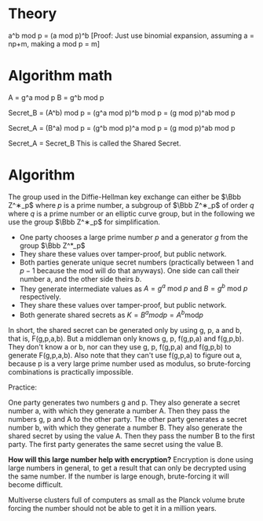 # Theory
a^b mod p = (a mod p)^b
[Proof: Just use binomial expansion, assuming a = np+m, making a mod p = m]
# Algorithm math

A = g^a mod p
B = g^b mod p

Secret_B = (A^b) mod p
= (g^a mod p)^b mod p
= (g mod p)^ab mod p

Secret_A = (B^a) mod p
= (g^b mod p)^a mod p
= (g mod p)^ab mod p

Secret_A = Secret_B
This is called the Shared Secret.

# Algorithm
The group used in the Diffie-Hellman key exchange can either be $\Bbb Z^∗_p$ where $p$ is a prime number, a subgroup of $\Bbb Z^∗_p$ of order $q$ where $q$ is a prime number or an elliptic curve group, but in the following we use the group $\Bbb Z^∗_p$ for simplification.

- One party chooses a large prime number $p$ and a generator $g$ from the group $\Bbb Z^*_p$
- They share these values over tamper-proof, but public network.
- Both parties generate unique secret numbers (practically between $1$ and $p-1$ because the $\text {mod}$ will do that anyways). One side can call their number a, and the other side theirs $b$.
- They generate intermediate values as $A = g^a \: \text{mod} \: p$ and $B = g^b \: \text{mod} \: p$ respectively.
- They share these values over tamper-proof, but public network.
- Both generate shared secrets as $K = B^a mod p = A^b \text{mod} p$

In short, the shared secret can be generated only by using g, p, a and b, that is, F(g,p,a,b). But a middleman only knows g, p, f(g,p,a) and f(g,p,b). They don't know a or b, nor can they use g, p, f(g,p,a) and f(g,p,b) to generate F(g,p,a,b). Also note that they can't use f(g,p,a) to figure out a, because p is a very large prime number used as modulus, so brute-forcing combinations is practically impossible.

Practice:

One party generates two numbers g and p.
They also generate a secret number a, with which they generate a number A.
Then they pass the numbers g, p and A to the other party.
The other party generates a secret number b, with which they generate a number B.
They also generate the shared secret by using the value A.
Then they pass the number B to the first party.
The first party generates the same secret using the value B.



**How will this large number help with encryption?**
Encryption is done using large numbers in general, to get a result that can only be decrypted using the same number. If the number is large enough, brute-forcing it will become difficult.

Multiverse clusters full of computers as small as the Planck volume brute forcing the number should not be able to get it in a million years.